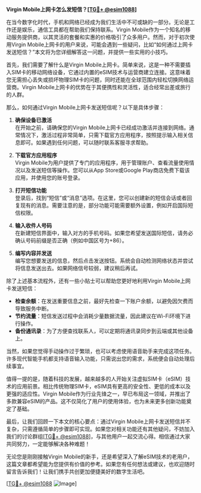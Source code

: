 **Virgin Mobile上网卡怎么发短信？[[TG💪+ @esim1088](https://t.me/s/esim1088)]**

在当今数字化时代，手机和网络已经成为我们生活中不可或缺的一部分。无论是工作还是娱乐，通信工具都在帮助我们保持联系。Virgin Mobile作为一个知名的移动服务提供商，以其灵活的套餐和实惠的价格吸引了众多用户。然而，对于初次使用Virgin Mobile上网卡的用户来说，可能会遇到一些疑问，比如“如何通过上网卡发送短信？”本文将为您详细解答这一问题，并提供一些实用的小技巧。

首先，我们需要了解什么是Virgin Mobile上网卡。简单来说，这是一种不需要插入SIM卡的移动网络设备，它通过内置的eSIM技术与运营商建立连接。这意味着您无需担心丢失或损坏物理SIM卡的问题，同时还能在全球范围内轻松切换网络运营商。Virgin Mobile上网卡的优势在于其便携性和灵活性，适合经常出差或旅行的人群。

那么，如何通过Virgin Mobile上网卡发送短信呢？以下是具体步骤：

1. **确保设备已激活**  
   在开始之前，请确保您的Virgin Mobile上网卡已经成功激活并连接到网络。通常情况下，激活过程非常简单，只需下载官方应用程序，按照提示输入相关信息即可。如果遇到任何问题，可以随时联系客服寻求帮助。

2. **下载官方应用程序**  
   Virgin Mobile为用户提供了专门的应用程序，用于管理账户、查看流量使用情况以及发送短信等操作。您可以从App Store或Google Play商店免费下载该应用，并使用您的账号登录。

3. **打开短信功能**  
   登录后，找到“短信”或“消息”选项。在这里，您可以创建新的短信会话或者回复现有的消息。需要注意的是，部分功能可能需要额外设置，例如开启国际短信权限。

4. **输入收件人号码**  
   在新建短信界面中，输入对方的手机号码。如果您希望发送国际短信，请务必确认号码前缀是否正确（例如中国区号为+86）。

5. **编写内容并发送**  
   编写您想要发送的信息，然后点击发送按钮。系统会自动检测网络状态并尝试将信息发送出去。如果网络信号较弱，建议稍后再试。

除了上述基本流程外，还有一些小贴士可以帮助您更好地利用Virgin Mobile上网卡发送短信：

- **检查余额**：在发送重要信息之前，最好先检查一下账户余额，以避免因欠费而导致服务中断。
- **节约流量**：短信发送过程中会消耗少量数据流量，因此建议在Wi-Fi环境下进行操作。
- **备份通讯录**：为了方便查找联系人，可以定期将通讯录同步到云端或其他设备上。

当然，如果您觉得手动操作过于繁琐，也可以考虑使用语音助手来完成这项任务。许多现代智能手机都支持语音输入功能，只需说出您的需求，系统便会自动处理后续事宜。

值得一提的是，随着科技的发展，越来越多的人开始关注虚拟SIM卡（eSIM）技术的应用前景。相比传统物理SIM卡，eSIM具有更高的安全性、更低的成本以及更强的适应性。Virgin Mobile作为行业先锋之一，早已布局这一领域，并推出了多款兼容eSIM的产品。这不仅简化了用户的使用体验，也为未来更多创新功能奠定了基础。

最后，让我们回顾一下本文的核心要点：通过Virgin Mobile上网卡发送短信并不复杂，只需遵循简单的步骤即可实现。如果您对相关功能还有其他疑问，不妨加入我们的讨论群组[[TG💪+ @esim1088](https://t.me/s/esim1088)]，与其他用户一起交流心得。相信通过大家共同努力，一定能够解决各种难题！

无论您是刚刚接触Virgin Mobile的新手，还是希望深入了解eSIM技术的老用户，这篇文章都希望能为您提供有价值的参考。如果您有任何想法或建议，也欢迎随时留言告诉我们！让我们携手共创更加便捷美好的数字生活吧。

[[TG💪+ @esim1088](https://t.me/s/esim1088) ![Image](https://i.postimg.cc/4NQfJmqS/Snipaste-2025-05-13-00-14-12.png)]